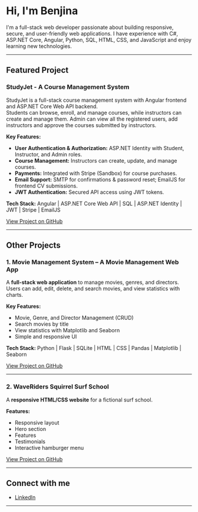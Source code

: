 # Hi, I'm Benjina

I'm a full-stack web developer passionate about building responsive, secure, and user-friendly web applications.
I have experience with C#, ASP.NET Core, Angular, Python, SQL, HTML, CSS, and JavaScript and enjoy learning new technologies.

---

##  Featured Project

### StudyJet - A Course Management System
StudyJet is a full-stack course management system with Angular frontend and ASP.NET Core Web API backend.  
Students can browse, enroll, and manage courses, while instructors can create and manage them. Admin can view all the registered users, add instructors and approve the courses submitted by instructors.

**Key Features:**  
- **User Authentication & Authorization:** ASP.NET Identity with Student, Instructor, and Admin roles.  
- **Course Management:** Instructors can create, update, and manage courses.  
- **Payments:** Integrated with Stripe (Sandbox) for course purchases.  
- **Email Support:** SMTP for confirmations & password reset; EmailJS for frontend CV submissions.  
- **JWT Authentication:** Secured API access using JWT tokens.  

**Tech Stack:** Angular | ASP.NET Core Web API | SQL | ASP.NET Identity | JWT | Stripe | EmailJS  

[View Project on GitHub](https://github.com/Benjina-Paudyal/StudyJet)  

---

## Other Projects

 ### 1.  Movie Management System – A Movie Management Web App

A **full-stack web application** to manage movies, genres, and directors. Users can add, edit, delete, and search movies, and view statistics with charts.

**Key Features:**  
- Movie, Genre, and Director Management (CRUD)  
- Search movies by title  
- View statistics with Matplotlib and Seaborn  
- Simple and responsive UI  

**Tech Stack:** Python | Flask | SQLite | HTML | CSS | Pandas | Matplotlib | Seaborn  

[View Project on GitHub](https://github.com/Benjina-Paudyal/movie_management_system.git)

---

 ### 2.   WaveRiders Squirrel Surf School
 
A **responsive HTML/CSS website** for a fictional surf school.  

**Features:** 
-  Responsive layout
-  Hero section 
-  Features 
-  Testimonials 
-  Interactive hamburger menu

[View Project on GitHub](https://github.com/Benjina-Paudyal/Waveriders_Responsive_Website)

---

## Connect with me

- [LinkedIn](https://www.linkedin.com/in/benjinapaudyal/)
---



